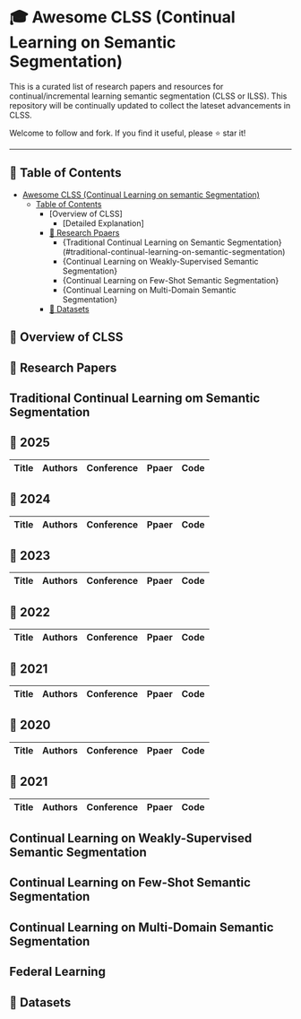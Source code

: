 # 🎓 Awesome CLSS (Continual Learning on Semantic Segmentation)
This is a curated list of research papers and resources for continual/incremental learning semantic segmentation (CLSS or ILSS). This repository will be continually updated to collect the lateset advancements in CLSS.

Welcome to follow and fork. If you find it useful, please ⭐️ star it!

---
## 📖 Table of Contents

- [Awesome CLSS (Continual Learning on semantic Segmentation)](#-awesome-clss-continual-learning-on-semantic-segmentation)
  - [Table of Contents](#-table-of-contents)
    - [Overview of CLSS]
      - [Detailed Explanation]
    - [📜 Research Ppaers](#-research-papers)
      - {Traditional Continual Learning on Semantic Segmentation}(#traditional-continual-learning-on-semantic-segmentation)
      - {Continual Learning on Weakly-Supervised Semantic Segmentation}
      - {Continual Learning on Few-Shot Semantic Segmentation}
      - {Continual Learning on Multi-Domain Semantic Segmentation}
    - [📂 Datasets](#-datasets)

## 🎯 Overview of CLSS


## 📜 Research Papers

## Traditional Continual Learning om Semantic Segmentation
 ## **📆 2025**
 | Title | Authors | Conference | Ppaer | Code |
 |-------|---------|------------|-------|------|

 ## **📆 2024**
 | Title | Authors | Conference | Ppaer | Code |
 |-------|---------|------------|-------|------|


 ## **📆 2023**
 | Title | Authors | Conference | Ppaer | Code |
 |-------|---------|------------|-------|------|

 ## **📆 2022**
 | Title | Authors | Conference | Ppaer | Code |
 |-------|---------|------------|-------|------|


 ## **📆 2021**
 | Title | Authors | Conference | Ppaer | Code |
 |-------|---------|------------|-------|------|



 ## **📆 2020**
 | Title | Authors | Conference | Ppaer | Code |
 |-------|---------|------------|-------|------|


 ## **📆 2021**
 | Title | Authors | Conference | Ppaer | Code |
 |-------|---------|------------|-------|------|

## Continual Learning on Weakly-Supervised Semantic Segmentation


## Continual Learning on Few-Shot Semantic Segmentation

## Continual Learning on Multi-Domain Semantic Segmentation

## Federal Learning

## 📂 Datasets
